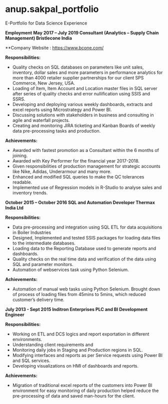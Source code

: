 # anup.sakpal_portfolio
E-Portfolio for Data Science Experience

**Employment**
**May 2017 – July 2019          Consultant (Analytics – Supply Chain Management)
                                                Bristlecone India**
                                                
**Company Website : https://www.bcone.com/

**Responsibilities:**

* Quality checks on SQL databases on parameters like unit sales, inventory, dollar sales and more parameters in performance analytics for more than 4000 retailer supplier partnerships for our client SPS Commerce, New Jersey, USA. 
* Loading of Item, Item Account and Location master files in SQL server after series of quality checks and error nullification using SSIS and SSRS. 
* Developing and deploying various weekly dashboards, extracts and excel reports using Microstrategy and Power BI. 
* Discussing solutions with stakeholders in business and consulting in agile and waterfall projects. 
* Creating and monitoring JIRA ticketing and Kanban Boards of weekly data pre-processing tasks and production.


**Achievements:**

* Awarded with fastest promotion as a Consultant within the 6 months of joining.
*	Awarded with Key Performer for the financial year 2017-2018.
*	Given responsibilities of production management for strategic accounts like Nike, Adidas, Underarmour and many more.
*	Enhanced and modified SQL queries to make the QC tolerances readable.
*	Implemented use of Regression models in R-Studio to analyse sales and inventory trends.




**October 2015 – October 2016        SQL and Automation Developer
                                      Thermax India Ltd**

**Responsibilities:**
*	Data pre-processing and integration using SQL ETL for data acquisitions in Boiler Industries 
*	Designed, Implemented and tested SSIS packages for loading data files to the intermediate databases.
*	Loading data to the Reporting Database used to generate reports and dashboards.
*	Quality checks on the real time data and verification of the data using SQL and parameter monitors.
*	Automation of webservices task using Python Selenium.

**Achievements:**
*	Automation of manual web tasks using Python Selenium. Brought down of process of loading files from 45mins to 5mins, which reduced customer’s delivery time.



**July 2013 - Sept 2015            Inditron Enterprises 
                                   PLC and BI Development Engineer**

**Responsibilities:**
*	Working on ETL and DCS logics and report exportation in different environments.
*	Understanding client requirements and 
*	Monitoring daily jobs in Staging and Production regions in SQL.
*	Modifying interfaces and reports as per Service requests using Power BI and SQL services.
*	Developing visualizations on HMI of dashboards and reports.

**Achievements:**
*	Migration of traditional excel reports of the customers into Power BI environment for easy monitoring of daily production helped reduce the pre-processing of data and saved man-hours for the client.  




